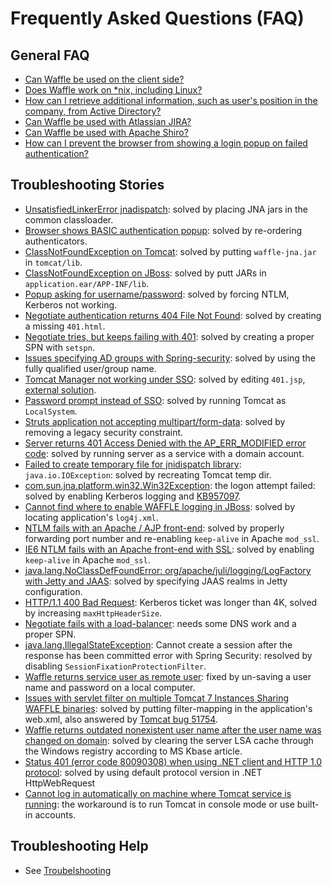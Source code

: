 Frequently Asked Questions (FAQ)
=================================


General FAQ
-----------

* [Can Waffle be used on the client side?](faq/ClientSide.md)
* [Does Waffle work on *nix, including Linux?](faq/DoesWaffleWorkOnLinux.md)
* [How can I retrieve additional information, such as user's position in the company, from Active Directory?](faq/AdditionalActiveDirectoryInfo.md)
* [Can Waffle be used with Atlassian JIRA?](faq/AtlassianJIRA.md)
* [Can Waffle be used with Apache Shiro?](faq/waffleShiro.md)
* [How can I prevent the browser from showing a login popup on failed authentication?](faq/ClientSideFailures.md)

Troubleshooting Stories
-----------------------

* [UnsatisfiedLinkerError jnadispatch](http://waffle.codeplex.com/Thread/View.aspx?ThreadId=220195): solved by placing JNA jars in the common classloader.
* [Browser shows BASIC authentication popup](http://waffle.codeplex.com/Thread/View.aspx?ThreadId=221324): solved by re-ordering authenticators.
* [ClassNotFoundException on Tomcat](http://waffle.codeplex.com/Thread/View.aspx?ThreadId=223416): solved by putting `waffle-jna.jar` in `tomcat/lib`.
* [ClassNotFoundException on JBoss](http://waffle.codeplex.com/discussions/244552): solved by putt JARs in `application.ear/APP-INF/lib`.
* [Popup asking for username/password](http://waffle.codeplex.com/Thread/View.aspx?ThreadId=227969): solved by forcing NTLM, Kerberos not working.
* [Negotiate authentication returns 404 File Not Found](http://waffle.codeplex.com/Thread/View.aspx?ThreadId=223212): solved by creating a missing `401.html`.
* [Negotiate tries, but keeps failing with 401](http://waffle.codeplex.com/discussions/254748): solved by creating a proper SPN with `setspn`.
* [Issues specifying AD groups with Spring-security](http://waffle.codeplex.com/Thread/View.aspx?ThreadId=222735): solved by using the fully qualified user/group name.
* [Tomcat Manager not working under SSO](http://waffle.codeplex.com/Thread/View.aspx?ThreadId=235759): solved by editing `401.jsp`, [external solution](http://code.dblock.org/ShowPost.aspx?id=147).
* [Password prompt instead of SSO](http://waffle.codeplex.com/Thread/View.aspx?ThreadId=236554): solved by running Tomcat as `LocalSystem`.
* [Struts application not accepting multipart/form-data](http://waffle.codeplex.com/Thread/View.aspx?ThreadId=236540): solved by removing a legacy security constraint.
* [Server returns 401 Access Denied with the AP_ERR_MODIFIED error code](http://waffle.codeplex.com/Thread/View.aspx?ThreadId=243106): solved by running server as a service with a domain account.
* [Failed to create temporary file for jnidispatch library](http://waffle.codeplex.com/Thread/View.aspx?ThreadId=243500): `java.io.IOException`: solved by recreating Tomcat temp dir.
* [com.sun.jna.platform.win32.Win32Exception](http://waffle.codeplex.com/Thread/View.aspx?ThreadId=244126): the logon attempt failed: solved by enabling Kerberos logging and [KB957097](http://support.microsoft.com/kb/957097).
* [Cannot find where to enable WAFFLE logging in JBoss](http://waffle.codeplex.com/Thread/View.aspx?ThreadId=244399&ANCHOR#Post560814): solved by locating application's `log4j.xml`.
* [NTLM fails with an Apache / AJP front-end](http://waffle.codeplex.com/Thread/View.aspx?ThreadId=244329): solved by properly forwarding port number and re-enabling `keep-alive` in Apache `mod_ssl`.
* [IE6 NTLM fails with an Apache front-end with SSL](http://waffle.codeplex.com/discussions/267605): solved by enabling `keep-alive` in Apache `mod_ssl`.
* [java.lang.NoClassDefFoundError: org/apache/juli/logging/LogFactory with Jetty and JAAS](http://waffle.codeplex.com/Thread/View.aspx?ThreadId=214211): solved by specifying JAAS realms in Jetty configuration.
* [HTTP/1.1 400 Bad Request](http://waffle.codeplex.com/discussions/222438): Kerberos ticket was longer than 4K, solved by increasing `maxHttpHeaderSize`.
* [Negotiate fails with a load-balancer](http://waffle.codeplex.com/discussions/271250): needs some DNS work and a proper SPN.
* [java.lang.IllegalStateException](http://waffle.codeplex.com/discussions/288877): Cannot create a session after the response has been committed error with Spring Security: resolved by disabling `SessionFixationProtectionFilter`.
* [Waffle returns service user as remote user](http://waffle.codeplex.com/discussions/346411): fixed by un-saving a user name and password on a local computer.
* [Issues with servlet filter on multiple Tomcat 7 Instances Sharing WAFFLE binaries](https://groups.google.com/forum/?fromgroups#!topic/waffle-users/4_K_O7BCn-c): solved by putting filter-mapping in the application's web.xml, also answered by [Tomcat bug 51754](https://issues.apache.org/bugzilla/show_bug.cgi?id=51754#c1).
* [Waffle returns outdated nonexistent user name after the user name was changed on domain](faq/ClearLSACacheToAvoidOutdatedPrincipalNames.md): solved by clearing the server LSA cache through the Windows registry according to MS Kbase article.
* [Status 401 (error code 80090308) when using .NET client and HTTP 1.0 protocol](https://groups.google.com/d/msg/waffle-users/Nisu-m19_nI/HLgaNhfBEw4J): solved by using default protocol version in .NET HttpWebRequest
* [Cannot log in automatically on machine where Tomcat service is running](https://github.com/dblock/waffle/issues/268): the workaround is to run Tomcat in console mode or use built-in accounts.

Troubleshooting Help
----------------------

* See [Troubelshooting](https://github.com/dblock/waffle/blob/master/Docs/Troubleshooting.md)
